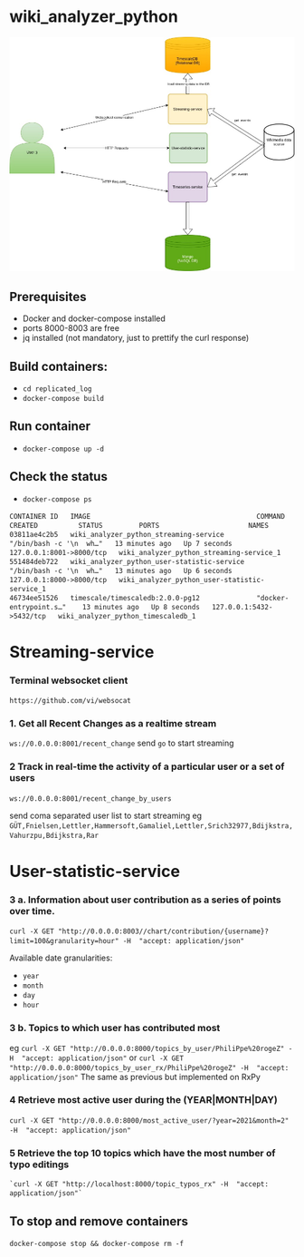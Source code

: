 # wiki_analyzer_python
![alt text](https://github.com/OrestOhorodnyk/wiki_analyzer_python/blob/master/diagram.jpg)

## Prerequisites
* Docker and docker-compose installed
* ports 8000-8003 are free
* jq installed (not mandatory, just to prettify the curl response)

## Build containers:
* ``cd replicated_log``
* ``docker-compose build``

## Run container
* ``docker-compose up -d``

## Check the status
* ``docker-compose ps``



```
CONTAINER ID   IMAGE                                         COMMAND                   CREATED          STATUS         PORTS                      NAMES
03811ae4c2b5   wiki_analyzer_python_streaming-service        "/bin/bash -c '\n  wh…"   13 minutes ago   Up 7 seconds   127.0.0.1:8001->8000/tcp   wiki_analyzer_python_streaming-service_1
551484deb722   wiki_analyzer_python_user-statistic-service   "/bin/bash -c '\n  wh…"   13 minutes ago   Up 6 seconds   127.0.0.1:8000->8000/tcp   wiki_analyzer_python_user-statistic-service_1
46734ee51526   timescale/timescaledb:2.0.0-pg12              "docker-entrypoint.s…"    13 minutes ago   Up 8 seconds   127.0.0.1:5432->5432/tcp   wiki_analyzer_python_timescaledb_1

```

# Streaming-service


### Terminal websocket client
`https://github.com/vi/websocat`


### 1. Get all Recent Changes as a realtime stream
`ws://0.0.0.0:8001/recent_change`
send ``go`` to start streaming

### 2 Track in real-time the activity of a particular user or a set of users
`ws://0.0.0.0:8001/recent_change_by_users`

send  coma separated user list to start streaming 
eg ``GÜT,Fnielsen,Lettler,Hammersoft,Gamaliel,Lettler,Srich32977,Bdijkstra,Vahurzpu,Bdijkstra,Rar``


# User-statistic-service

### 3 a. Information about user contribution as a series of points over time.
`curl -X GET "http://0.0.0.0:8003//chart/contribution/{username}?limit=100&granularity=hour" -H  "accept: application/json"`

Available date granularities:
* `year`
* `month`
* `day`
* `hour`



### 3 b. Topics to which user has contributed most
eg `curl -X GET "http://0.0.0.0:8000/topics_by_user/PhiliPpe%20rogeZ" -H  "accept: application/json"`
or `curl -X GET "http://0.0.0.0:8000/topics_by_user_rx/PhiliPpe%20rogeZ" -H  "accept: application/json"` The same as previous but implemented on RxPy

### 4 Retrieve most active user during the (YEAR|MONTH|DAY)
  ``curl -X GET "http://0.0.0.0:8000/most_active_user/?year=2021&month=2" -H  "accept: application/json"``

### 5 Retrieve the top 10 topics which have the most number of typo editings
	`curl -X GET "http://localhost:8000/topic_typos_rx" -H  "accept: application/json"`



## To stop and remove containers

``docker-compose stop && docker-compose rm -f``

